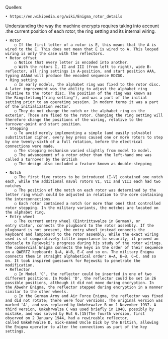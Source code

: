 Quellen:

	• https://en.wikipedia.org/wiki/Enigma_rotor_details
	
Understanding the way the machine encrypts requires taking into account .the current position of each rotor, the ring setting and its internal wiring.

	• Rotor
		○ If the first letter of a rotor is E, this means that the A is wired to the E. This does not mean that E is wired to A. This looped wiring is only the case with the reflectors.
	• Rotor offset
		○ Notice that every letter is encoded into another.
		○ With the rotors I, II and III (from left to right), wide B-reflector, all ring settings in A-position, and start position AAA, typing AAAAA will produce the encoded sequence BDZGO.
	• Ring setting
		○ In early models, the alphabet ring was fixed to the rotor disc. A later improvement was the ability to adjust the alphabet ring relative to the rotor disc. The position of the ring was known as the Ringstellung("ring setting"), and was a part of the initial setting prior to an operating session. In modern terms it was a part of the initialization vector.
		○ They do not change the notch or the alphabet ring on the exterior. Those are fixed to the rotor. Changing the ring setting will therefore change the positions of the wiring, relative to the turnover-point and start position.
	• Stepping
		○ To avoid merely implementing a simple (and easily solvable) substitution cipher, every key press caused one or more rotors to step by one twenty-sixth of a full rotation, before the electrical connections were made.
		○ The stepping mechanism varied slightly from model to model.
		○ The advancement of a rotor other than the left-hand one was called a turnover by the British
		○ The design also included a feature known as double-stepping 
	
	• Notch
		○ The first five rotors to be introduced (I–V) contained one notch each, while the additional naval rotors VI, VII and VIII each had two notches
		○ The position of the notch on each rotor was determined by the letter ring which could be adjusted in relation to the core containing the interconnections
		○ Each rotor contained a notch (or more than one) that controlled rotor stepping. In the military variants, the notches are located on the alphabet ring.
	• Entry wheel
		○ The current entry wheel (Eintrittswalze in German), or entry stator, connects the plugboard to the rotor assembly. If the plugboard is not present, the entry wheel instead connects the keyboard and lampboard to the rotor assembly. While the exact wiring used is of comparatively little importance to security, it proved an obstacle to Rejewski's progress during his study of the rotor wirings. The commercial Enigma connects the keys in the order of their sequence on a QWERTZ keyboard: Q→A, W→B, E→C and so on. The military Enigma connects them in straight alphabetical order: A→A, B→B, C→C, and so on. It took inspired guesswork for Rejewski to penetrate the modification.
	• Reflector
		○ In Model 'C', the reflector could be inserted in one of two different positions. In Model 'D', the reflector could be set in 26 possible positions, although it did not move during encryption. In the Abwehr Enigma, the reflector stepped during encryption in a manner similar to the other wheels.
		○ In the German Army and Air Force Enigma, the reflector was fixed and did not rotate; there were four versions. The original version was marked 'A', and was replaced by Umkehrwalze B on 1 November 1937. A third version, Umkehrwalze C was used briefly in 1940, possibly by mistake, and was solved by Hut 6.[15]The fourth version, first observed on 2 January 1944, had a rewireable reflector, called Umkehrwalze D, nick-named Uncle Dick by the British, allowing the Enigma operator to alter the connections as part of the key settings.
	
